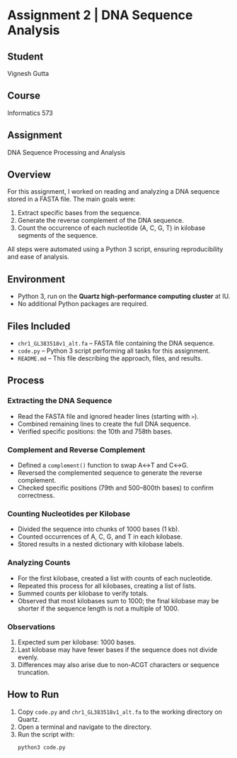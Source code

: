 # Assignment 2 | DNA Sequence Analysis

## Student
Vignesh Gutta

## Course
Informatics 573

## Assignment
DNA Sequence Processing and Analysis

## Overview
For this assignment, I worked on reading and analyzing a DNA sequence stored in a FASTA file. The main goals were:  

1. Extract specific bases from the sequence.  
2. Generate the reverse complement of the DNA sequence.  
3. Count the occurrence of each nucleotide (A, C, G, T) in kilobase segments of the sequence.  

All steps were automated using a Python 3 script, ensuring reproducibility and ease of analysis.

## Environment
- Python 3, run on the **Quartz high-performance computing cluster** at IU.  
- No additional Python packages are required.  

## Files Included
- `chr1_GL383518v1_alt.fa` – FASTA file containing the DNA sequence.  
- `code.py` – Python 3 script performing all tasks for this assignment.  
- `README.md` – This file describing the approach, files, and results.

## Process

### Extracting the DNA Sequence
- Read the FASTA file and ignored header lines (starting with `>`).  
- Combined remaining lines to create the full DNA sequence.  
- Verified specific positions: the 10th and 758th bases.

### Complement and Reverse Complement
- Defined a `complement()` function to swap A↔T and C↔G.  
- Reversed the complemented sequence to generate the reverse complement.  
- Checked specific positions (79th and 500–800th bases) to confirm correctness.

### Counting Nucleotides per Kilobase
- Divided the sequence into chunks of 1000 bases (1 kb).  
- Counted occurrences of A, C, G, and T in each kilobase.  
- Stored results in a nested dictionary with kilobase labels.

### Analyzing Counts
- For the first kilobase, created a list with counts of each nucleotide.  
- Repeated this process for all kilobases, creating a list of lists.  
- Summed counts per kilobase to verify totals.  
- Observed that most kilobases sum to 1000; the final kilobase may be shorter if the sequence length is not a multiple of 1000.  

### Observations
1. Expected sum per kilobase: 1000 bases.  
2. Last kilobase may have fewer bases if the sequence does not divide evenly.  
3. Differences may also arise due to non-ACGT characters or sequence truncation.  

## How to Run
1. Copy `code.py` and `chr1_GL383518v1_alt.fa` to the working directory on Quartz.  
2. Open a terminal and navigate to the directory.  
3. Run the script with:  
   ```bash
   python3 code.py
